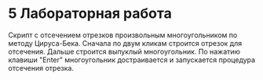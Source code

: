 # 5 Лабораторная работа

Скрипт с отсечением отрезков произвольным многоугольником по методу Цируса-Бека. 
Сначала по двум кликам строится отрезок для отсечения. Дальше строится выпуклый многоугольник. 
По нажатию клавиши "Enter" многоугольник достраивается и запускается процедура отсечения отрезка.